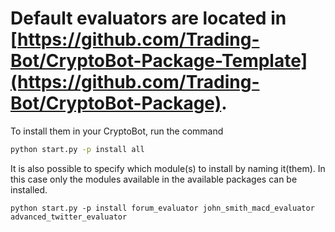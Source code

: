 # Default evaluators are located in [https://github.com/Trading-Bot/CryptoBot-Package-Template](https://github.com/Trading-Bot/CryptoBot-Package).

To install them in your CryptoBot, run the command 

```bash
python start.py -p install all
```


It is also possible to specify which module(s) to install by naming it(them). In this case only the modules available in the available packages can be installed.
```
python start.py -p install forum_evaluator john_smith_macd_evaluator advanced_twitter_evaluator
```
